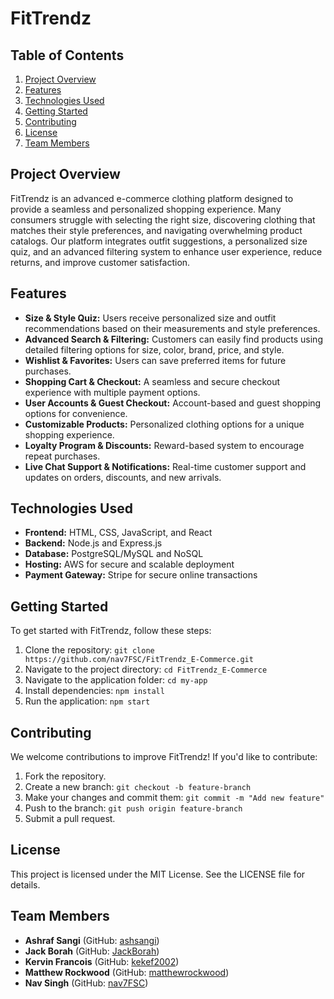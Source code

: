 # FitTrendz

## Table of Contents
1. [Project Overview](#project-overview)
2. [Features](#features)
3. [Technologies Used](#technologies-used)
4. [Getting Started](#getting-started)
5. [Contributing](#contributing)
6. [License](#license)
7. [Team Members](#team-members)

## Project Overview
FitTrendz is an advanced e-commerce clothing platform designed to provide a seamless and personalized shopping experience. Many consumers struggle with selecting the right size, discovering clothing that matches their style preferences, and navigating overwhelming product catalogs. Our platform integrates outfit suggestions, a personalized size quiz, and an advanced filtering system to enhance user experience, reduce returns, and improve customer satisfaction.

## Features
- **Size & Style Quiz:** Users receive personalized size and outfit recommendations based on their measurements and style preferences.
- **Advanced Search & Filtering:** Customers can easily find products using detailed filtering options for size, color, brand, price, and style.
- **Wishlist & Favorites:** Users can save preferred items for future purchases.
- **Shopping Cart & Checkout:** A seamless and secure checkout experience with multiple payment options.
- **User Accounts & Guest Checkout:** Account-based and guest shopping options for convenience.
- **Customizable Products:** Personalized clothing options for a unique shopping experience.
- **Loyalty Program & Discounts:** Reward-based system to encourage repeat purchases.
- **Live Chat Support & Notifications:** Real-time customer support and updates on orders, discounts, and new arrivals.

## Technologies Used
- **Frontend:** HTML, CSS, JavaScript, and React
- **Backend:** Node.js and Express.js
- **Database:** PostgreSQL/MySQL and NoSQL
- **Hosting:** AWS for secure and scalable deployment
- **Payment Gateway:** Stripe for secure online transactions

## Getting Started
To get started with FitTrendz, follow these steps:

1. Clone the repository: `git clone https://github.com/nav7FSC/FitTrendz_E-Commerce.git`
2. Navigate to the project directory: `cd FitTrendz_E-Commerce`
3. Navigate to the application folder: `cd my-app`
4. Install dependencies: `npm install`
5. Run the application: `npm start`

## Contributing
We welcome contributions to improve FitTrendz! If you'd like to contribute:
1. Fork the repository.
2. Create a new branch: `git checkout -b feature-branch`
3. Make your changes and commit them: `git commit -m "Add new feature"`
4. Push to the branch: `git push origin feature-branch`
5. Submit a pull request.

## License
This project is licensed under the MIT License. See the LICENSE file for details.

## Team Members
- **Ashraf Sangi** (GitHub: [ashsangi](https://github.com/ashsangi))
- **Jack Borah** (GitHub: [JackBorah](https://github.com/JackBorah))
- **Kervin Francois** (GitHub: [kekef2002](https://github.com/kekef2002))
- **Matthew Rockwood** (GitHub: [matthewrockwood](https://github.com/matthewrockwood))
- **Nav Singh** (GitHub: [nav7FSC](https://github.com/nav7FSC))
